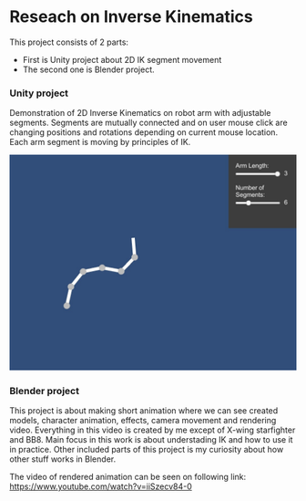 # Reseach on Inverse Kinematics

This project consists of 2 parts:  
- First is Unity project about 2D IK segment movement  
- The second one is Blender project.

### Unity project

Demonstration of 2D Inverse Kinematics on robot arm with adjustable segments. Segments are mutually connected and on user mouse click are changing positions and rotations depending on current mouse location. Each arm segment is moving by principles of IK.

![alt text](https://github.com/igradeca/IK-Reseach/blob/master/IK%20screenshot.jpg)

### Blender project

This project is about making short animation where we can see created models, character animation, effects, camera movement and rendering video. Everything in this video is created by me except of X-wing starfighter and BB8. Main focus in this work is about understading IK and how to use it in practice. Other included parts of this project is my curiosity about how other stuff works in Blender.

The video of rendered animation can be seen on following link:
https://www.youtube.com/watch?v=iiSzecv84-0
